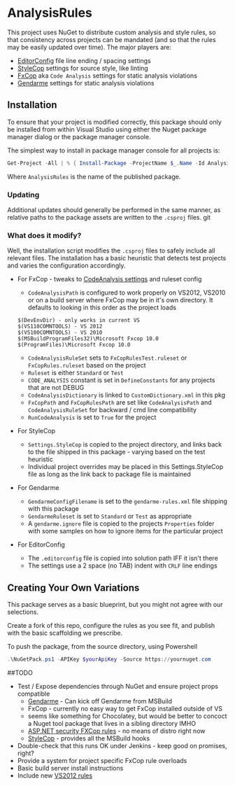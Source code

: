 # AnalysisRules

This project uses NuGet to distribute custom analysis and style rules, so that
consistency across projects can be mandated (and so that the rules may be
easily updated over time).  The major players are:

* [EditorConfig][EditorConfig] file line ending / spacing settings
* [StyleCop][StyleCop] settings for source style, like linting
* [FxCop][FxCop] aka `Code Analysis` settings for static analysis violations
* [Gendarme][Gendarme] settings for static analysis violations

[EditorConfig]: http://editorconfig.org/
[StyleCop]: stylecop.codeplex.com
[FxCop]: http://msdn.microsoft.com/en-us/library/dd264939(v=VS.100).aspx
[Gendarme]: http://www.mono-project.com/Gendarme

## Installation

To ensure that your project is modified correctly, this package should only be
installed from within Visual Studio using either the Nuget package manager
dialog or the package manager console.

The simplest way to install in package manager console for all projects is:

```powershell
Get-Project -All | % { Install-Package -ProjectName $_.Name -Id AnalysisRules }
```

Where `AnalysisRules` is the name of the published package.

### Updating

Additional updates should generally be performed in the same manner, as relative
paths to the package assets are written to the `.csproj` files.
git

### What does it modify?

Well, the installation script modifies the `.csproj` files to safely include
all relevant files.  The installation has a basic heuristic that detects test
projects and varies the configuration accordingly.

* For FxCop - tweaks to [CodeAnalysis settings][ca-settings] and ruleset config
    * `CodeAnalysisPath` is configured to work properly on VS2012, VS2010 or
    on a build server where FxCop may be in it's own directory. It defaults to
    looking in this order as the project loads

    ```plaintext
    $(DevEnvDir) - only works in current VS
    $(VS110COMNTOOLS) - VS 2012
    $(VS100COMNTOOLS) - VS 2010
    $(MSBuildProgramFiles32)\Microsoft Fxcop 10.0
    $(ProgramFiles)\Microsoft Fxcop 10.0
    ```

    * `CodeAnalysisRuleSet` sets to `FxCopRulesTest.ruleset` or
    `FxCopRules.ruleset` based on the project
    * `Ruleset` is either `Standard` or `Test`
    * `CODE_ANALYSIS` constant is set in `DefineConstants` for any projects
    that are not DEBUG
    * `CodeAnalysisDictionary` is linked to `CustomDictionary.xml` in this pkg
    * `FxCopPath` and `FxCopRulesPath` are set like `CodeAnalysisPath` and
    `CodeAnalysisRuleSet` for backward / cmd line compatibility
    * `RunCodeAnalysis` is set to `True` for the project
* For StyleCop
    * `Settings.StyleCop` is copied to the project directory, and links back to
    the file shipped in this package - varying based on the test heuristic
    * Individual project overrides may be placed in this Settings.StyleCop file
    as long as the link back to package file is maintained
* For Gendarme
    * `GendarmeConfigFilename` is set to the `gendarme-rules.xml` file shipping
    with this package
    * `GendarmeRuleset` is set to `Standard` or `Test` as appropriate
    * A `gendarme.ignore` file is copied to the projects `Properties` folder
    with some samples on how to ignore items for the particular project
* For EditorConfig
    * The `.editorconfig` file is copied into solution path IFF it isn't there
    * The settings use a 2 space (no TAB) indent with `CRLF` line endings

[ca-settings]: http://www.bryancook.net/2011/06/visual-studio-code-analysis-settings.html

## Creating Your Own Variations

This package serves as a basic blueprint, but you might not agree with our
selections.

Create a fork of this repo, configure the rules as you see fit, and publish
with the basic scaffolding we prescribe.

To push the package, from the source directory, using Powershell

```powershell
.\NuGetPack.ps1 -APIKey $yourApiKey -Source https://yournuget.com
```

##TODO

* Test / Expose dependencies through NuGet and ensure project props compatible
    * [Gendarme][Gendarme-tool] - Can kick off Gendarme from MSBuild
    * FxCop - currently no easy way to get FxCop installed outside of VS
    - seems like something for Chocolatey, but would be better to concoct a
    Nuget tool package that lives in a sibling directory IMHO
    * [ASP.NET security FXCop rules][sec-rules] - no means of distro right now
    * [StyleCop][StyleCop-tool] - provides all the MSBuild hooks
* Double-check that this runs OK under Jenkins - keep good on promises, right?
* Provide a system for project specific FxCop rule overloads
* Basic build server install instructions
* Include new [VS2012 rules][vs2012-rules]

[Gendarme-tool]: https://github.com/Iristyle/GendarmeMsBuild
[StyleCop-tool]: http://nuget.org/packages/StyleCop.MSBuild
[sec-rules]: http://fxcopaspnetsecurity.codeplex.com/
[vs2012-rules]: http://msdn.microsoft.com/en-us/library/ff977212.aspx
